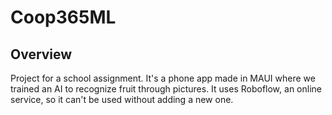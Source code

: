 # Coop365ML

## Overview

Project for a school assignment. It's a phone app made in MAUI where we trained an AI to recognize fruit through pictures. It uses Roboflow, an online service, so it can't be used without adding a new one.
